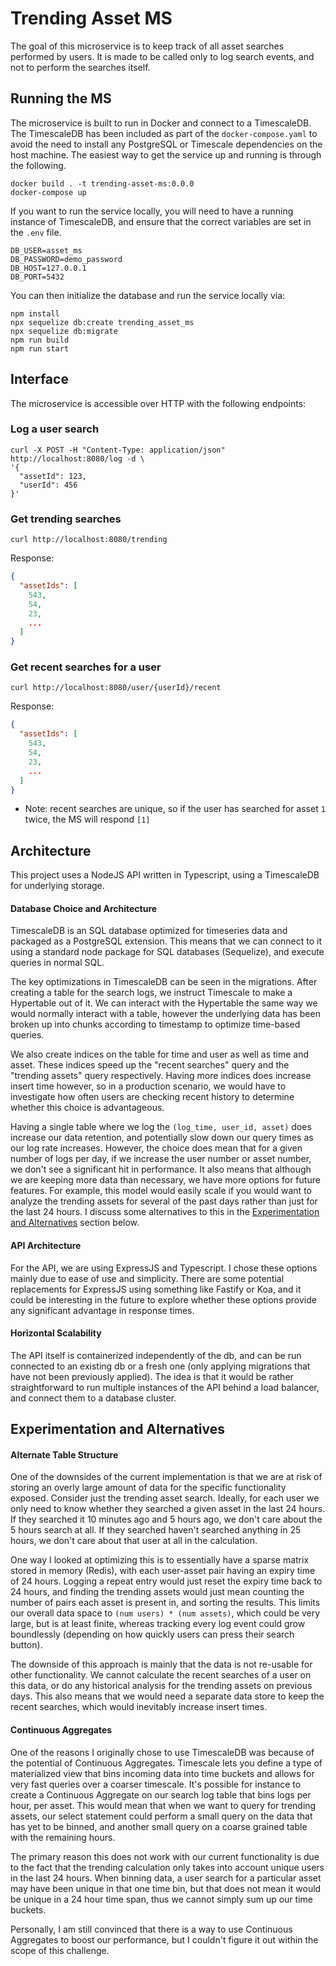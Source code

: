 # Trending Asset MS

The goal of this microservice is to keep track of all asset searches performed by users. It is made to be called only to
log search events, and not to perform the searches itself.

## Running the MS

The microservice is built to run in Docker and connect to a TimescaleDB. The TimescaleDB has been included as part of
the `docker-compose.yaml` to avoid the need to install any PostgreSQL or Timescale dependencies on the host machine. The
easiest way to get the service up and running is through the following.

```shell
docker build . -t trending-asset-ms:0.0.0
docker-compose up
```

If you want to run the service locally, you will need to have a running instance of TimescaleDB, and ensure that the
correct variables are set in the `.env` file.

```dotenv
DB_USER=asset_ms
DB_PASSWORD=demo_password
DB_HOST=127.0.0.1
DB_PORT=5432
```

You can then initialize the database and run the service locally via:

```shell
npm install
npx sequelize db:create trending_asset_ms
npx sequelize db:migrate
npm run build
npm run start
```

## Interface

The microservice is accessible over HTTP with the following endpoints:

### Log a user search

```shell
curl -X POST -H "Content-Type: application/json" http://localhost:8080/log -d \
'{
  "assetId": 123,
  "userId": 456
}'
```

### Get trending searches

```shell
curl http://localhost:8080/trending
```

Response:

```json
{
  "assetIds": [
    543,
    54,
    23,
    ...
  ]
}
```

### Get recent searches for a user

```shell
curl http://localhost:8080/user/{userId}/recent
```

Response:

```json
{
  "assetIds": [
    543,
    54,
    23,
    ...
  ]
}
```

* Note: recent searches are unique, so if the user has searched for asset `1` twice, the MS will respond `[1]`

## Architecture

This project uses a NodeJS API written in Typescript, using a TimescaleDB for underlying storage.

#### Database Choice and Architecture

TimescaleDB is an SQL database optimized for timeseries data and packaged as a PostgreSQL extension. This means that we
can connect to it using a standard node package for SQL databases (Sequelize), and execute queries in normal SQL.

The key optimizations in TimescaleDB can be seen in the migrations. After creating a table for the search logs, we
instruct Timescale to make a Hypertable out of it. We can interact with the Hypertable the same way we would normally
interact with a table, however the underlying data has been broken up into chunks according to timestamp to optimize
time-based queries.

We also create indices on the table for time and user as well as time and asset. These indices speed up the "recent
searches" query and the "trending assets" query respectively. Having more indices does increase insert time however, so
in a production scenario, we would have to investigate how often users are checking recent history to determine whether
this choice is advantageous.

Having a single table where we log the `(log_time, user_id, asset)` does increase our data retention, and potentially
slow down our query times as our log rate increases. However, the choice does mean that for a given number of logs per
day, if we increase the user number or asset number, we don't see a significant hit in performance. It also means that
although we are keeping more data than necessary, we have more options for future features. For example, this model
would easily scale if you would want to analyze the trending assets for several of the past days rather than just for
the last 24 hours. I discuss some alternatives to this in
the [Experimentation and Alternatives](#experimentation-and-alternatives) section below.

#### API Architecture

For the API, we are using ExpressJS and Typescript. I chose these options mainly due to ease of use and simplicity.
There are some potential replacements for ExpressJS using something like Fastify or Koa, and it could be interesting in
the future to explore whether these options provide any significant advantage in response times.

#### Horizontal Scalability

The API itself is containerized independently of the db, and can be run connected to an existing db or a fresh one (only
applying migrations that have not been previously applied). The idea is that it would be rather straightforward to run
multiple instances of the API behind a load balancer, and connect them to a database cluster.

## Experimentation and Alternatives

#### Alternate Table Structure

One of the downsides of the current implementation is that we are at risk of storing an overly large amount of data for
the specific functionality exposed. Consider just the trending asset search. Ideally, for each user we only need to know
whether they searched a given asset in the last 24 hours. If they searched it 10 minutes ago and 5 hours ago, we don't
care about the 5 hours search at all. If they searched haven't searched anything in 25 hours, we don't care about that
user at all in the calculation.

One way I looked at optimizing this is to essentially have a sparse matrix stored in memory (Redis), with each
user-asset pair having an expiry time of 24 hours. Logging a repeat entry would just reset the expiry time back to 24
hours, and finding the trending assets would just mean counting the number of pairs each asset is present in, and
sorting the results. This limits our overall data space to `(num users) * (num assets)`, which could be very large, but
is at least finite, whereas tracking every log event could grow boundlessly (depending on how quickly users can press
their search button).

The downside of this approach is mainly that the data is not re-usable for other functionality. We cannot calculate the
recent searches of a user on this data, or do any historical analysis for the trending assets on previous days. This
also means that we would need a separate data store to keep the recent searches, which would inevitably increase insert
times.

#### Continuous Aggregates

One of the reasons I originally chose to use TimescaleDB was because of the potential of Continuous Aggregates.
Timescale lets you define a type of materialized view that bins incoming data into time buckets and allows for very fast
queries over a coarser timescale. It's possible for instance to create a Continuous Aggregate on our search log table
that bins logs per hour, per asset. This would mean that when we want to query for trending assets, our select statement
could perform a small query on the data that has yet to be binned, and another small query on a coarse grained table
with the remaining hours.

The primary reason this does not work with our current functionality is due to the fact that the trending calculation
only takes into account unique users in the last 24 hours. When binning data, a user search for a particular asset may
have been unique in that one time bin, but that does not mean it would be unique in a 24 hour time span, thus we cannot
simply sum up our time buckets.

Personally, I am still convinced that there is a way to use Continuous Aggregates to boost our performance, but I
couldn't figure it out within the scope of this challenge. 

